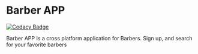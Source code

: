 # Barber APP

[![Codacy Badge](https://api.codacy.com/project/badge/Grade/4b4de99cb54f4fd890032eed7b4bd6f2)](https://app.codacy.com/manual/kallyasmedia/barberapp?utm_source=github.com&utm_medium=referral&utm_content=kallyas/barberapp&utm_campaign=Badge_Grade_Dashboard)

Barber APP Is a cross platform application for Barbers. Sign up, and search for your favorite barbers
